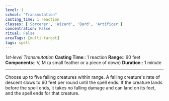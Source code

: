 ```yaml
---
level: 1
school: "Transmutation"
casting_time: 1 reaction
classes: ['Sorcerer', 'Wizard', 'Bard', 'Artificer']
concentration: False
ritual: False
areaTags: [multi-target]
tags: spell
---
```


_1st-level Transmutation_
**Casting Time**:: 1 reaction
**Range**:: 60 feet
**Components**:: V, M (a small feather or a piece of down)
**Duration**:: 1 minute

---

Choose up to five falling creatures within range. A falling creature's rate of descent slows to 60 feet per round until the spell ends. If the creature lands before the spell ends, it takes no falling damage and can land on its feet, and the spell ends for that creature.



